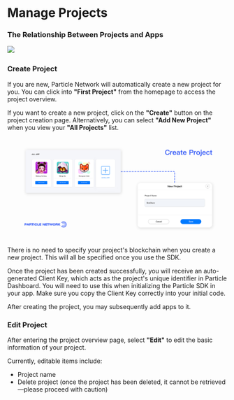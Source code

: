# Manage Projects

### The Relationship Between Projects and Apps

![](../.gitbook/assets/图1.jpg)

### Create Project

If you are new, Particle Network will automatically create a new project for you. You can click into **"First Project"** from the homepage to access the project overview.

If you want to create a new project, click on the **"Create"** button on the project creation page. Alternatively, you can select **"Add New Project"** when you view your **"All Projects"** list.

![](<../.gitbook/assets/画板 1.jpg>)

There is no need to specify your project's blockchain when you create a new project. This will all be specified once you use the SDK.

Once the project has been created successfully, you will receive an auto-generated Client Key, which acts as the project's unique identifier in Particle Dashboard. You will need to use this when initializing the Particle SDK in your app. Make sure you copy the Client Key correctly into your initial code.

After creating the project, you may subsequently add apps to it.

### Edit Project

After entering the project overview page, select **"Edit"** to edit the basic information of your project.

Currently, editable items include:

* Project name
* Delete project (once the project has been deleted, it cannot be retrieved—please proceed with caution)
